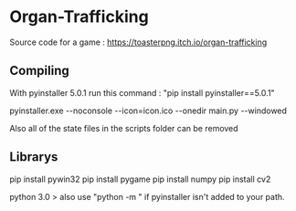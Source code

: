 # Organ-Trafficking
Source code for a game : https://toasterpng.itch.io/organ-trafficking

## Compiling

With pyinstaller 5.0.1 run this command :  "pip install pyinstaller==5.0.1"

  pyinstaller.exe --noconsole --icon=icon.ico --onedir main.py --windowed
  
Also all of the state files in the scripts folder can be removed

## Librarys
   
  pip install pywin32
  pip install pygame
  pip install numpy 
  pip install cv2
  
python 3.0 > also use "python -m " if pyinstaller isn't added
to your path.
